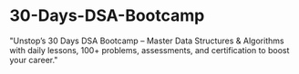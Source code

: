 # 30-Days-DSA-Bootcamp
"Unstop’s 30 Days DSA Bootcamp – Master Data Structures &amp; Algorithms with daily lessons, 100+ problems, assessments, and certification to boost your career."
